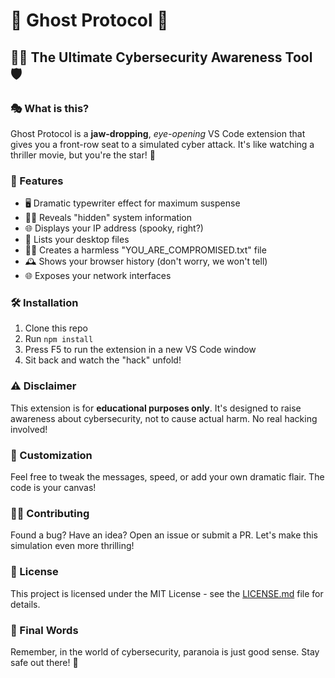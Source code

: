 # 🚨 Ghost Protocol 🚨

## 🕵️‍♂️ The Ultimate Cybersecurity Awareness Tool 🛡️

### 🎭 What is this?

Ghost Protocol is a **jaw-dropping**, _eye-opening_ VS Code extension that gives you a front-row seat to a simulated cyber attack. It's like watching a thriller movie, but you're the star! 🌟

### 🚀 Features

- 🖥️ Dramatic typewriter effect for maximum suspense
- 🕵️‍♀️ Reveals "hidden" system information
- 🌐 Displays your IP address (spooky, right?)
- 📂 Lists your desktop files
- 🏴‍☠️ Creates a harmless "YOU_ARE_COMPROMISED.txt" file
- 🕰️ Shows your browser history (don't worry, we won't tell)
- 🌐 Exposes your network interfaces

### 🛠️ Installation

1. Clone this repo
2. Run `npm install`
3. Press F5 to run the extension in a new VS Code window
4. Sit back and watch the "hack" unfold!

### ⚠️ Disclaimer

This extension is for **educational purposes only**. It's designed to raise awareness about cybersecurity, not to cause actual harm. No real hacking involved!

### 🎨 Customization

Feel free to tweak the messages, speed, or add your own dramatic flair. The code is your canvas!

### 👨‍💻 Contributing

Found a bug? Have an idea? Open an issue or submit a PR. Let's make this simulation even more thrilling!

### 📜 License

This project is licensed under the MIT License - see the [LICENSE.md](LICENSE.md) file for details.

### 🎉 Final Words

Remember, in the world of cybersecurity, paranoia is just good sense. Stay safe out there! 🔐

